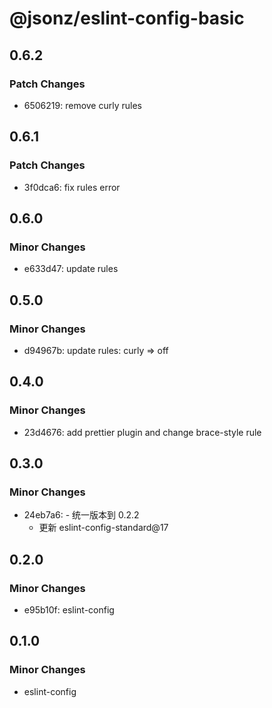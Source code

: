 # @jsonz/eslint-config-basic

## 0.6.2

### Patch Changes

- 6506219: remove curly rules

## 0.6.1

### Patch Changes

- 3f0dca6: fix rules error

## 0.6.0

### Minor Changes

- e633d47: update rules

## 0.5.0

### Minor Changes

- d94967b: update rules: curly => off

## 0.4.0

### Minor Changes

- 23d4676: add prettier plugin and change brace-style rule

## 0.3.0

### Minor Changes

- 24eb7a6: - 统一版本到 0.2.2
  - 更新 eslint-config-standard@17

## 0.2.0

### Minor Changes

- e95b10f: eslint-config

## 0.1.0

### Minor Changes

- eslint-config
